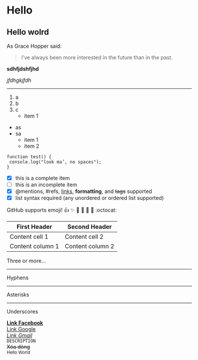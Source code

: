 # Hello
## Hello wolrd
As Grace Hopper said:
> I’ve always been more interested 
> in the future than in the past.

**sdhfjdshfjhd**

*jfdhgkjfdh*

---
1. a
1. b
1. c
    * item 1

- as
- sa
    * item 1
    * item 2
 

```
function test() {
 console.log("look ma’, no spaces");
}
```

- [x] this is a complete item
- [ ] this is an incomplete item
- [x] @mentions, #refs, [links](),
**formatting**, and <del>tags</del>
supported
- [x] list syntax required (any
unordered or ordered list
supported)

GitHub supports emoji!
:+1: :sparkles: :camel: :tada:
:rocket: :metal: :octocat: 

First Header | Second Header
------------ | -------------
Content cell 1 | Content cell 2
Content column 1 | Content column 2

Three or more...

---

Hyphens

***

Asterisks

___

Underscores

**[Link Facebook](https://www.facebook.com/)** <br>
[Link Google](https://www.google.com/) <br>
*[Link Gmail](https://mail.google.com/mail/u/0/)* <br>
`DESCRIPTION` <br>
~~Xóa dòng~~ <br>
<sup>Hello World</sup><br>


